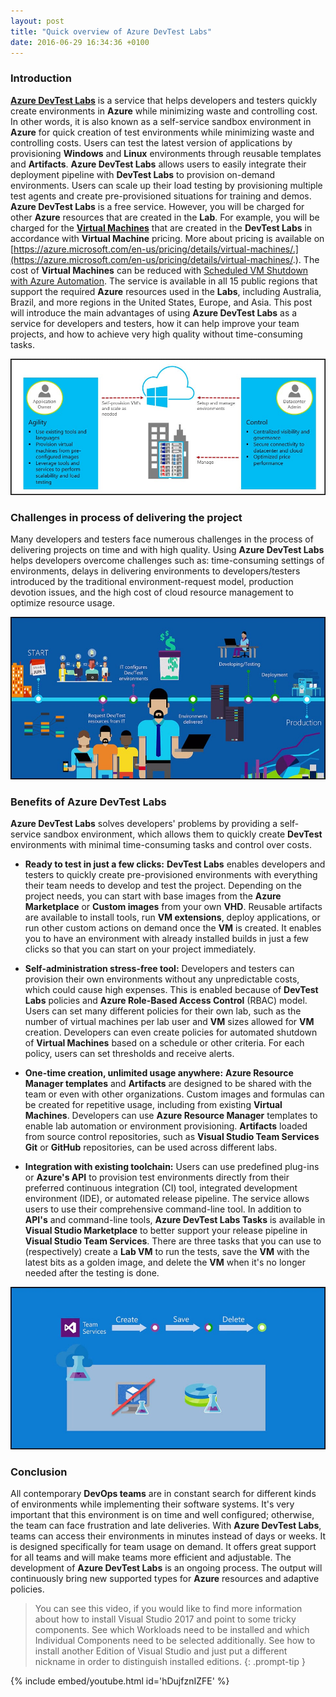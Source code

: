 ```yaml
---
layout: post
title: "Quick overview of Azure DevTest Labs"
date: 2016-06-29 16:34:36 +0100
---
```



### Introduction 

**[Azure DevTest Labs](https://azure.microsoft.com/en-us/services/devtest-lab/)** is a service that helps developers and testers quickly create environments in **Azure** while minimizing waste and controlling cost. In other words, it is also known as a self-service sandbox environment in **Azure** for quick creation of test environments while minimizing waste and controlling costs. Users can test the latest version of applications by provisioning **Windows** and **Linux** environments through reusable templates and **Artifacts**. **Azure DevTest Labs** allows users to easily integrate their deployment pipeline with **DevTest Labs** to provision on-demand environments. Users can scale up their load testing by provisioning multiple test agents and create pre-provisioned situations for training and demos. **Azure DevTest Labs** is a free service. However, you will be charged for other **Azure** resources that are created in the **Lab**. For example, you will be charged for the **[Virtual Machines](https://azure.microsoft.com/en-us/services/virtual-machines/)** that are created in the **DevTest Labs** in accordance with **Virtual Machine** pricing. More about pricing is available on [https://azure.microsoft.com/en-us/pricing/details/virtual-machines/.](https://azure.microsoft.com/en-us/pricing/details/virtual-machines/.). The cost of **Virtual Machines** can be reduced with [Scheduled VM Shutdown with Azure Automation](https://mohamedradwan-devops.github.io/posts/microsoft-azure-scheduled-vm-shutdown-with-azure-automation/). The service is available in all 15 public regions that support the required **Azure** resources used in the **Labs**, including Australia, Brazil, and more regions in the United States, Europe, and Asia. This post will introduce the main advantages of using **Azure DevTest Labs** as a service for developers and testers, how it can help improve your team projects, and how to achieve very high quality without time-consuming tasks.

![1-Azure DevTest Labs](/assets/images/2016/06/1-Azure-DevTest-Labs.jpg "1-Azure DevTest Labs")

### Challenges in process of delivering the project 

Many developers and testers face numerous challenges in the process of delivering projects on time and with high quality. Using **Azure DevTest Labs** helps developers overcome challenges such as: time-consuming settings of environments, delays in delivering environments to developers/testers introduced by the traditional environment-request model, production devotion issues, and the high cost of cloud resource management to optimize resource usage.

![2-Azure DevTest Labs Challenges in process of delivering the project](/assets/images/2016/06/2-Azure-DevTest-Labs-Challenges-in-process-of-delivering-the-project.jpg "2-Azure DevTest Labs Challenges in process of delivering the project")

### Benefits of Azure DevTest Labs 

**Azure DevTest Labs** solves developers' problems by providing a self-service sandbox environment, which allows them to quickly create **DevTest** environments with minimal time-consuming tasks and control over costs.

- **Ready to test in just a few clicks:** **DevTest Labs** enables developers and testers to quickly create pre-provisioned environments with everything their team needs to develop and test the project. Depending on the project needs, you can start with base images from the **Azure Marketplace** or **Custom images** from your own **VHD**. Reusable artifacts are available to install tools, run **VM extensions**, deploy applications, or run other custom actions on demand once the **VM** is created. It enables you to have an environment with already installed builds in just a few clicks so that you can start on your project immediately.

- **Self-administration stress-free tool:** Developers and testers can provision their own environments without any unpredictable costs, which could cause high expenses. This is enabled because of **DevTest Labs** policies and **Azure Role-Based Access Control** (RBAC) model. Users can set many different policies for their own lab, such as the number of virtual machines per lab user and **VM** sizes allowed for **VM** creation. Developers can even create policies for automated shutdown of **Virtual Machines** based on a schedule or other criteria. For each policy, users can set thresholds and receive alerts.

- **One-time creation, unlimited usage anywhere:** **Azure Resource Manager templates** and **Artifacts** are designed to be shared with the team or even with other organizations. Custom images and formulas can be created for repetitive usage, including from existing **Virtual Machines**. Developers can use **Azure Resource Manager** templates to enable lab automation or environment provisioning. **Artifacts** loaded from source control repositories, such as **Visual Studio Team Services Git** or **GitHub** repositories, can be used across different labs.

- **Integration with existing toolchain:** Users can use predefined plug-ins or **Azure's API** to provision test environments directly from their preferred continuous integration (CI) tool, integrated development environment (IDE), or automated release pipeline. The service allows users to use their comprehensive command-line tool. In addition to **API's** and command-line tools, **Azure DevTest Labs Tasks** is available in **Visual Studio Marketplace** to better support your release pipeline in **Visual Studio Team Services**. There are three tasks that you can use to (respectively) create a **Lab VM** to run the tests, save the **VM** with the latest bits as a golden image, and delete the **VM** when it's no longer needed after the testing is done.

![3-Benefits of Azure DevTest Labs](/assets/images/2016/06/3-Benefits-of-Azure-DevTest-Labs.jpg)

### Conclusion

All contemporary **DevOps teams** are in constant search for different kinds of environments while implementing their software systems. It's very important that this environment is on time and well configured; otherwise, the team can face frustration and late deliveries. With **Azure DevTest Labs**, teams can access their environments in minutes instead of days or weeks. It is designed specifically for team usage on demand. It offers great support for all teams and will make teams more efficient and adjustable. The development of **Azure DevTest Labs** is an ongoing process. The output will continuously bring new supported types for **Azure** resources and adaptive policies.

>You can see this video, if you would like to find more information about how to install Visual Studio 2017 and point to some tricky components. See which Workloads need to be installed and which Individual Components need to be selected additionally. See how to install another Edition of Visual Studio and just put a different nickname in order to distinguish installed editions.
{: .prompt-tip }

{% include embed/youtube.html id='hDujfznIZFE' %}
